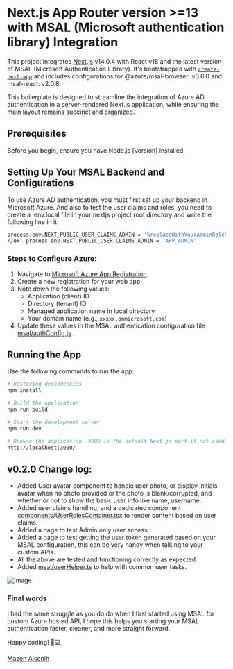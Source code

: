 # Next.js App Router version >=13 with MSAL (Microsoft authentication library) Integration

This project integrates [Next.js](https://nextjs.org/) v14.0.4 with React v18 and the latest version of MSAL (Microsoft Authentication Library). It's bootstrapped with [`create-next-app`](https://github.com/vercel/next.js/tree/canary/packages/create-next-app) and includes configurations for @azure/msal-browser: v3.6.0 and msal-react: v2.0.8. 

This boilerplate is designed to streamline the integration of Azure AD authentication in a server-rendered Next.js application, while ensuring the main layout remains succinct and organized.

## Prerequisites
Before you begin, ensure you have Node.js [version] installed.

## Setting Up Your MSAL Backend and Configurations
To use Azure AD authentication, you must first set up your backend in Microsoft Azure.
And also to test the user claims and roles, you need to create a .env.local file in your nextjs project root directory and write the following line in it: 
```bash
process.env.NEXT_PUBLIC_USER_CLAIMS_ADMIN = '%replaceWithYourAdminRoleNameSpecifiedInAzureRegisteredAppRoles%'
//ex: process.env.NEXT_PUBLIC_USER_CLAIMS_ADMIN = 'APP_ADMIN'
```
### Steps to Configure Azure:
1. Navigate to [Microsoft Azure App Registration](https://portal.azure.com/#view/Microsoft_AAD_IAM/ActiveDirectoryMenuBlade/~/RegisteredApps).
2. Create a new registration for your web app.
3. Note down the following values:
   - Application (client) ID
   - Directory (tenant) ID
   - Managed application name in local directory
   - Your domain name (e.g., `xxxxx.onmicrosoft.com`)
4. Update these values in the MSAL authentication configuration file [msal/authConfig.js](msal/authConfig.js).

## Running the App
Use the following commands to run the app:

```bash
# Restoring dependencies
npm install

# Build the application
npm run build

# Start the development server
npm run dev

# Browse the application, 3000 is the default Next.js port if not used by another app.
http://localhost:3000/
```
## v0.2.0 Change log:
- Added User avatar component to handle user photo, or display initials avatar when no photo provided or the photo is blank/corrupted, and whether or not to show the basic user info like name, username.
- Added user claims handling, and a dedicated component [components/UserRolesContainer.tsx](components/UserRolesContainer.tsx) to render content based on user claims.
- Added a page to test Admin only user access.
- Added a page to test getting the user token generated based on your MSAL configuration, this can be very handy when talking to your custom APIs.
- All the above are tested and functioning correctly as expected.
- Added [msal/userHelper.ts](msal/userHelper.ts) to help with common user tasks. 

![image](https://github.com/MazenSenih/MsalWithNextJs14/assets/24445348/b916fb15-ca9d-4084-b5a6-ef7b62eaf296)

### Final words
I had the same struggle as you do do when I first started using MSAL for custom Azure hosted API, I hope this helps you starting your MSAL authentication faster, cleaner, and more straight forward.

Happy coding! 🙂💻,

[Mazen Alsenih](https://mazensenih.com)
